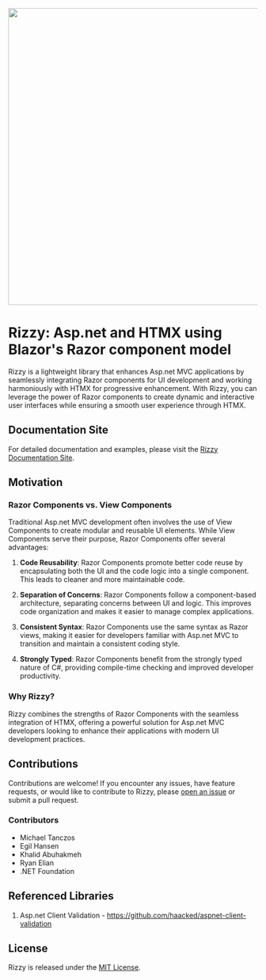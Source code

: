 <img src="https://jalexsocial.github.io/Rizzy/media/rizzy-logo.png?cache=bust1" width="600"/>

# Rizzy: Asp.net and HTMX using Blazor's Razor component model

Rizzy is a lightweight library that enhances Asp.net MVC applications by seamlessly integrating Razor components for UI development and working harmoniously with HTMX for progressive enhancement. With Rizzy, you can leverage the power of Razor components to create dynamic and interactive user interfaces while ensuring a smooth user experience through HTMX.

## Documentation Site

For detailed documentation and examples, please visit the [Rizzy Documentation Site](https://jalexsocial.github.io/rizzy.docs/).

## Motivation

### Razor Components vs. View Components

Traditional Asp.net MVC development often involves the use of View Components to create modular and reusable UI elements. While View Components serve their purpose, Razor Components offer several advantages:

1. **Code Reusability**: Razor Components promote better code reuse by encapsulating both the UI and the code logic into a single component. This leads to cleaner and more maintainable code.

2. **Separation of Concerns**: Razor Components follow a component-based architecture, separating concerns between UI and logic. This improves code organization and makes it easier to manage complex applications.

3. **Consistent Syntax**: Razor Components use the same syntax as Razor views, making it easier for developers familiar with Asp.net MVC to transition and maintain a consistent coding style.

4. **Strongly Typed**: Razor Components benefit from the strongly typed nature of C#, providing compile-time checking and improved developer productivity.

### Why Rizzy?

Rizzy combines the strengths of Razor Components with the seamless integration of HTMX, offering a powerful solution for Asp.net MVC developers looking to enhance their applications with modern UI development practices.

## Contributions

Contributions are welcome! If you encounter any issues, have feature requests, or would like to contribute to Rizzy, please [open an issue](https://github.com/jalexsocial/rizzy/issues) or submit a pull request.

### Contributors

- Michael Tanczos
- Egil Hansen
- Khalid Abuhakmeh
- Ryan Elian
- .NET Foundation

## Referenced Libraries

1. Asp.net Client Validation - https://github.com/haacked/aspnet-client-validation


## License

Rizzy is released under the [MIT License](https://opensource.org/licenses/MIT).

